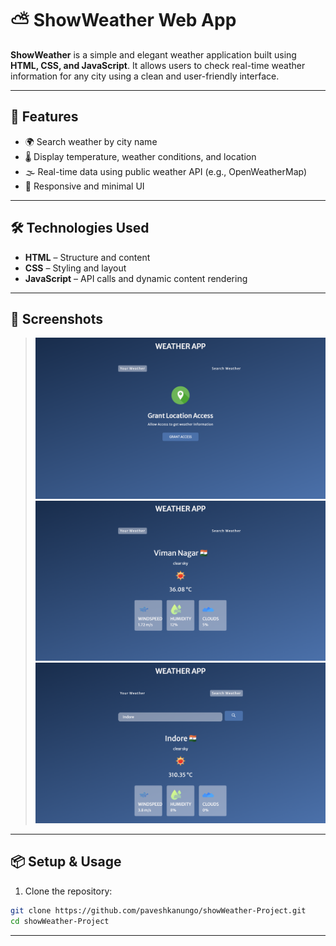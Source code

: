 # ⛅ ShowWeather Web App

**ShowWeather** is a simple and elegant weather application built using **HTML, CSS, and JavaScript**. It allows users to check real-time weather information for any city using a clean and user-friendly interface.

---

## 🌟 Features

- 🌍 Search weather by city name
- 🌡️ Display temperature, weather conditions, and location
- 🌫️ Real-time data using public weather API (e.g., OpenWeatherMap)
- 📱 Responsive and minimal UI

---

## 🛠 Technologies Used

- **HTML** – Structure and content
- **CSS** – Styling and layout
- **JavaScript** – API calls and dynamic content rendering

---

## 🌟 Screenshots

> ![Image1](./assets/SS1.png)
> ![Image2](./assets/SS2.png)
> ![Image3](./assets/SS3.png)

---

## 📦 Setup & Usage

1. Clone the repository:

```bash
git clone https://github.com/paveshkanungo/showWeather-Project.git
cd showWeather-Project
```

---
